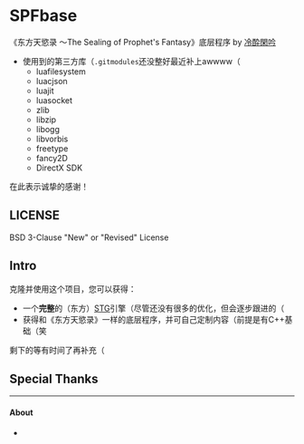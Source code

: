 # SPFbase

《东方天慾录 ～The Sealing of Prophet's Fantasy》底层程序 by [冷酔閑吟](https://github.com/Jint-lzxy)

- 使用到的第三方库（`.gitmodules`还没整好最近补上awwww（
  - luafilesystem
  - luacjson
  - luajit
  - luasocket
  - zlib
  - libzip
  - libogg
  - libvorbis
  - freetype
  - fancy2D
  - DirectX SDK

在此表示诚挚的感谢！

## LICENSE

BSD 3-Clause "New" or "Revised" License

## Intro

克隆并使用这个项目，您可以获得：

- 一个**完整**的（东方）[STG](https://en.wikipedia.org/wiki/Shoot_%27em_up)引擎（尽管还没有很多的优化，但会逐步跟进的（
- 获得和《东方天慾录》一样的底层程序，并可自己定制内容（前提是有C++基础（笑

剩下的等有时间了再补充（

## Special Thanks



****

#### About

- 

